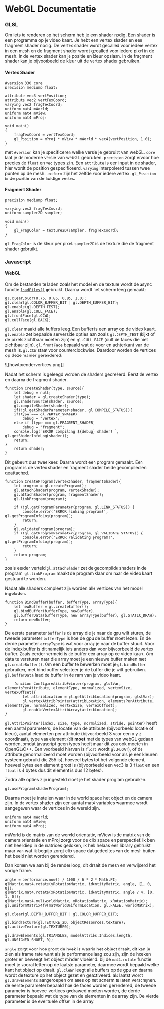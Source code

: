 # WebGL Documentatie
### GLSL

Om iets te renderen op het scherm heb je een shader nodig. Een shader is een programma op je video kaart. Je hebt een vertex shader en een fragment shader nodig.
De vertex shader wordt gecalled voor iedere vertex in een mesh en de fragment shader wordt gecalled voor iedere pixel in de mesh. In de vertex shader kan je positie en kleur opslaan. In de fragment shader kan je bijvoorbeeld de kleur uit de vertex shader gebruiken. 
#### Vertex Shader

```
#version 330 core
precision mediump float;  
  
attribute vec3 vertPosition;  
attribute vec2 vertTexCoord;  
varying vec2 fragTexCoord;  
uniform mat4 mWorld;  
uniform mat4 mView;  
uniform mat4 mProj;  
  
void main()  
{  
	fragTexCoord = vertTexCoord;  
	gl_Position = mProj * mView * mWorld * vec4(vertPosition, 1.0);  
}
```

met `#version` kan je specificeren welke versie je gebruikt van webGL. `core` laat je de moderne versie van webGL gebruiken. `precision` zorgt ervoor hoe precies de `float` en `vec` types zijn. Een `attribute` is een input in de shader, hier wordt de position gespecificeerd. `varying` interpoleerd tussen twee punten op de mesh. `uniform` zijn het zelfde voor iedere vertex. `gl_Position` is de positie van de huidige vertex.
#### Fragment Shader

```
precision mediump float;  
  
varying vec2 fragTexCoord;  
uniform sampler2D sampler;  
  
void main()  
{  
	gl_FragColor = texture2D(sampler, fragTexCoord);  
}
```

`gl_FragColor` is de kleur per pixel. `sampler2D` is de texture die de fragment shader gebruikt.

### Javascript

#### WebGL

Om de bestanden te laden zoals het model en de texture wordt de async functie  [`loadFiles()`](https://github.com/boi-one/WebGLCharacterViewer/blob/master/public/tools.js)  gebruikt. Daarna wordt het scherm leeg gemaakt:

```
gl.clearColor(0.75, 0.85, 0.85, 1.0);  
gl.clear(gl.COLOR_BUFFER_BIT | gl.DEPTH_BUFFER_BIT);  
gl.enable(gl.DEPTH_TEST);  
gl.enable(gl.CULL_FACE);  
gl.frontFace(gl.CCW);  
gl.cullFace(gl.BACK);
```

`gl.clear` maakt alle buffers leeg. Een buffer is een array op de video kaart. `gl.enable` zet bepaalde serverside opties aan zoals `gl.DEPTH_TEST` (kijkt of de pixels zichtbaar moeten zijn) en `gl.CULL_FACE` (cult de faces die niet zichtbaar zijn).  `gl.frontFace` bepaald wat de voor en achterkant van de mesh is. `gl.CCW`  staat voor counterclockwise. Daardoor worden de vertices op deze manier gerendered:

![[howtorendervertices.png]]

Nadat het scherm is geleegd worden de shaders gecreëerd. Eerst de vertex en daarna de fragment shader.

```
function CreateShader(type, source){  
	let debug = null;  
	let shader = gl.createShader(type);  
	gl.shaderSource(shader, source);  
	gl.compileShader(shader);  
	if(!gl.getShaderParameter(shader, gl.COMPILE_STATUS)){  
	if(type === gl.VERTEX_SHADER)  
		debug = "vertex";  
	else if (type === gl.FRAGMENT_SHADER)  
		debug = "fragment";  
	console.log(`ERROR compiling ${debug} shader! `, gl.getShaderInfoLog(shader));  
	return;  
}  
	return shader;  
}
```

Dit gebeurt dus twee keer.
Daarna wordt een program gemaakt. Een program is de vertex shader en fragment shader beide gecompiled en geattached.

```
function CreateProgram(vertexShader, fragmentShader){  
	let program = gl.createProgram();  
	gl.attachShader(program, vertexShader);  
	gl.attachShader(program, fragmentShader);  
	gl.linkProgram(program);  
  
	if (!gl.getProgramParameter(program, gl.LINK_STATUS)) {  
		console.error('ERROR linking program!', gl.getProgramInfoLog(program));  
		return;  
	}  
	gl.validateProgram(program);  
	if (!gl.getProgramParameter(program, gl.VALIDATE_STATUS)) {  
		console.error('ERROR validating program!', gl.getProgramInfoLog(program));  
		return;  
	}  
	return program;  
}
```

zoals eerder verteld `gl.attachShader` zet de gecompilde shaders in de program. `gl.linkProgram` maakt de program klaar om naar de video kaart gestuurd te worden.

Nadat alle shaders compleet zijn worden alle vertices van het model ingeladen.

```
function BindBuffer(buffer, bufferType, arrayType){  
	let newBuffer = gl.createBuffer();  
	gl.bindBuffer(bufferType, newBuffer);  
	gl.bufferData(bufferType, new arrayType(buffer), gl.STATIC_DRAW);  
	return newBuffer;  
}
```

De eerste parameter `buffer` is de array die je naar de gpu wilt sturen, de tweede parameter `bufferType` is hoe de gpu de buffer moet lezen. En de derde parameter `arrayType` is wat voor array je naar de buffer stuurt. Voor de index buffer is dit namelijk iets anders dan voor bijvoorbeeld de vertex buffer.
Zoals eerder vermeld is de buffer een array op de video kaart. Om data te versturen naar die array moet je een nieuwe buffer maken met `gl.createBuffer()`. Om een buffer te bewerken moet je `gl.bindBuffer` gebruiken, met bind buffer selecteer je de buffer die je wilt gebruiken. `gl.bufferData` laad de buffer in de ram van je video kaart.

```
	function ConfigureAttribPointer(program, glslVar, elementsPerAttribute, elementType, normalized, vertexSize, vertexOffset){  
		let attribLocation = gl.getAttribLocation(program, glslVar);  
		gl.vertexAttribPointer(attribLocation, elementsPerAttribute, elementType, normalized, vertexSize, vertexOffset);  
		gl.enableVertexAttribArray(attribLocation);  
}
```

`gl.AttribPointer(index, size, type, normalized, stride, pointer)` heeft een aantal parameters; de locatie van de attribute (bijvoorbeeld locatie of kleur), aantal elementen per attribute (bijvoorbeeld 3 voor een x y z coordinaat), type van element (dit **moet** met de types van webGL gedaan worden, omdat javascript geen types heeft maar dit zou ook moeten in OpenGL/C++. Een voorbeeld hiervan is `float` wordt `gl.FLOAT`), of de attribute genormalizeerd moet worden (bijvoorbeeld voor als je een kleuren systeem gebruikt die 255 is), hoeveel bytes tot het volgende element, hoeveel bytes een element groot is (bijvoorbeeld een vec3 is 3 `float` en een `float` is 4 bytes dus dit element is dus 12 bytes). 


Zodra alle opties zijn ingesteld moet je het shader program gebruiken.

```
gl.useProgram(shaderProgram);
```



Daarna moet je instellen waar in de world space het object en de camera zijn. In de vertex shader zijn een aantal mat4 variables waarmee wordt aangegeven waar de vertices in de wereld zijn. 

```
uniform mat4 mWorld;  
uniform mat4 mView;  
uniform mat4 mProj;
```

mWorld is de matrix van de wereld orientatie, mView is de matrix van de camera orientatie en mProj zorgt voor de clip space en perspectief. Ik ben niet heel diep in de matrices gedoken, ik heb helaas een library gebruikt maar van wat ik begrijp zorgt clip space dat gedeeltes van de mesh buiten het beeld niet worden gerendered.

Dan komen we aan bij de render loop, dit draait de mesh en verwijderd het vorige frame.

```
angle = performance.now() / 1000 / 6 * 2 * Math.PI;  
glMatrix.mat4.rotate(yRotationMatrix, identityMatrix, angle, [1, 0, 0]);  
glMatrix.mat4.rotate(xRotationMatrix, identityMatrix, angle / 4, [0, 1, 0]);  
glMatrix.mat4.mul(worldMatrix, yRotationMatrix, xRotationMatrix);  
gl.uniformMatrix4fv(matWorldUniformLocation, gl.FALSE, worldMatrix);  

gl.clear(gl.DEPTH_BUFFER_BIT | gl.COLOR_BUFFER_BIT);  
  
gl.bindTexture(gl.TEXTURE_2D, objectResources.texture);  
gl.activeTexture(gl.TEXTURE0);  
  
gl.drawElements(gl.TRIANGLES, modelAttribs.Indices.length, gl.UNSIGNED_SHORT, 0);
```

`angle` zorgt voor hoe groot de hoek is waarin het object draait, dit kan je zien als frame rate want als je performance laag zou zijn, zijn de hoeken groter en beweegt het object minder vloeiend. bij de `mat4.rotate` functie moet je vooral letten op de laatste parameter, daarmee wordt bepaald welke kant het object op draait.
`gl.clear` leegt alle buffers op de gpu en daarna wordt de texture op het object gezet en geactiveerd.
als laatst wordt `gl.drawElements` aangeroepen om alles op het scherm te laten verschijnen. de eerste parameter bepaald hoe de faces worden gerendered, de tweede parameter is hoeveel vertices gedrawed moeten worden, de derde parameter bepaald wat de type van de elementen in de array zijn. De vierde parameter is de eventuele offset in de array.
